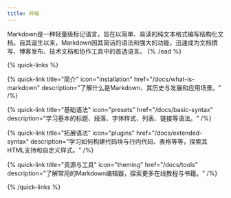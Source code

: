 ```yaml
---
title: 开端
---
```


Markdown是一种轻量级标记语言，旨在以简单、易读的纯文本格式编写结构化文档。自其诞生以来，Markdown因其简洁的语法和强大的功能，迅速成为文档撰写、博客发布、技术文档和协作工具中的首选语言。
{% .lead %}

{% quick-links %}

{% quick-link title="简介" icon="installation" href="/docs/what-is-markdown" description="了解什么是Markdown、其历史与发展和应用场景。" /%}

{% quick-link title="基础语法" icon="presets" href="/docs/basic-syntax" description="学习基本的标题、段落、字体样式、列表、链接等语法。" /%}

{% quick-link title="拓展语法" icon="plugins" href="/docs/extended-syntax" description="学习如何构建代码块与行内代码、表格等等，探索其HTML支持和自定义样式。" /%}

{% quick-link title="资源与工具" icon="theming" href="/docs/tools" description="了解常用的Markdown编辑器，探索更多在线教程与书籍。" /%}

{% /quick-links %}
